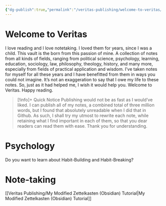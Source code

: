 ```yaml
---
{"dg-publish":true,"permalink":"/veritas-publishing/welcome-to-veritas/","tags":["gardenEntry"]}
---
```



# Welcome to Veritas
I love reading and I love notetaking. I loved them for years, since I was a child. This vault is the born from this passion of mine. A collection of notes from all kinds of fields, ranging from political science, psychology, learning, education, sociology, law, philosophy, theology, history, and many more, especially from fields of practical application and wisdom. I’ve taken notes for myself for all these years and I have benefitted from them in ways you could not imagine. It’s not an exaggeration to say that I owe my life to these notes. So, just as it had helped me, I wish it would help you. Welcome to Veritas. Happy reading.

> [!info]+ Quick Notice
> Publishing would not be as fast as I would’ve liked. I can publish all of my notes, a combined total of three million words, but I found that absolutely unreadable when I did that in Github. As such, I shall try my utmost to rewrite each note, while retaining what I find important in each of them, so that you dear readers can read them with ease. Thank you for understanding. 

# Psychology
Do you want to learn about Habit-Building and Habit-Breaking? 



# Note-taking
[[Veritas Publishing/My Modified Zettelkasten (Obsidian) Tutorial\|My Modified Zettelkasten (Obsidian) Tutorial]]